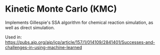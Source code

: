 # Kinetic Monte Carlo (KMC)

Implements Gillespie's SSA algorithm for chemical reaction simulation, as well as direct simulation.

Used in: https://pubs.aip.org/aip/jcp/article/157/1/014109/2841401/Successes-and-challenges-in-using-machine-learned

